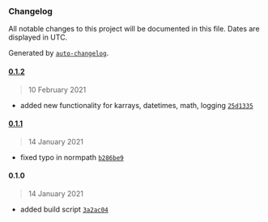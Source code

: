 ### Changelog

All notable changes to this project will be documented in this file. Dates are displayed in UTC.

Generated by [`auto-changelog`](https://github.com/CookPete/auto-changelog).

#### [0.1.2](https://10.10.10.3/Jtb.git/compare/0.1.1...0.1.2)

> 10 February 2021

- added new functionality for karrays, datetimes, math, logging [`25d1335`](https://10.10.10.3/Jtb.git/commit/25d13354e4ee01086441042d8b086d8488cbfb9d)

#### [0.1.1](https://10.10.10.3/Jtb.git/compare/0.1.0...0.1.1)

> 14 January 2021

- fixed typo in normpath [`b286be9`](https://10.10.10.3/Jtb.git/commit/b286be92ae005a93677dea9e6c17348e86c8fc0b)

#### 0.1.0

> 14 January 2021

- added build script [`3a2ac04`](https://10.10.10.3/Jtb.git/commit/3a2ac0463193de06a6beefc2bf42d34d9dc1ca49)
